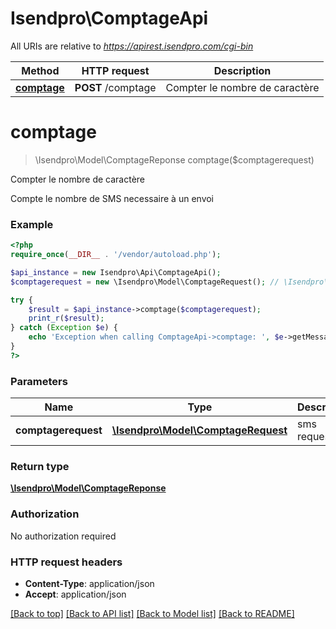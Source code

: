 # Isendpro\ComptageApi

All URIs are relative to *https://apirest.isendpro.com/cgi-bin*

Method | HTTP request | Description
------------- | ------------- | -------------
[**comptage**](ComptageApi.md#comptage) | **POST** /comptage | Compter le nombre de caractère


# **comptage**
> \Isendpro\Model\ComptageReponse comptage($comptagerequest)

Compter le nombre de caractère

Compte le nombre de SMS necessaire à un envoi

### Example
```php
<?php
require_once(__DIR__ . '/vendor/autoload.php');

$api_instance = new Isendpro\Api\ComptageApi();
$comptagerequest = new \Isendpro\Model\ComptageRequest(); // \Isendpro\Model\ComptageRequest | sms request

try {
    $result = $api_instance->comptage($comptagerequest);
    print_r($result);
} catch (Exception $e) {
    echo 'Exception when calling ComptageApi->comptage: ', $e->getMessage(), PHP_EOL;
}
?>
```

### Parameters

Name | Type | Description  | Notes
------------- | ------------- | ------------- | -------------
 **comptagerequest** | [**\Isendpro\Model\ComptageRequest**](../Model/ComptageRequest.md)| sms request |

### Return type

[**\Isendpro\Model\ComptageReponse**](../Model/ComptageReponse.md)

### Authorization

No authorization required

### HTTP request headers

 - **Content-Type**: application/json
 - **Accept**: application/json

[[Back to top]](#) [[Back to API list]](../../README.md#documentation-for-api-endpoints) [[Back to Model list]](../../README.md#documentation-for-models) [[Back to README]](../../README.md)

